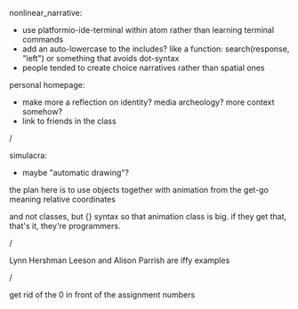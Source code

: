 nonlinear_narrative:
- use platformio-ide-terminal within atom rather than learning terminal commands
- add an auto-lowercase to the includes? like a function: search(response, "left") or something that avoids dot-syntax
- people tended to create choice narratives rather than spatial ones

personal homepage:
- make more a reflection on identity? media archeology? more context somehow?
- link to friends in the class

/

simulacra:
- maybe "automatic drawing"?

the plan here is to use objects together with animation from the get-go
meaning relative coordinates

and not classes, but {} syntax
so that animation class is big. if they get that, that's it, they're programmers.

/

Lynn Hershman Leeson and Alison Parrish are iffy examples


/

get rid of the 0 in front of the assignment numbers
